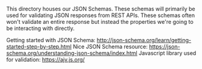 This directory houses our JSON Schemas. These schemas will primarily be used for validating JSON responses from REST APIs.
These schemas often won't validate an entire response but instead the properties we're going to be interacting with directly.

Getting started with JSON Schema: http://json-schema.org/learn/getting-started-step-by-step.html
Nice JSON Schema resource: https://json-schema.org/understanding-json-schema/index.html
Javascript library used for validation: https://ajv.js.org/
